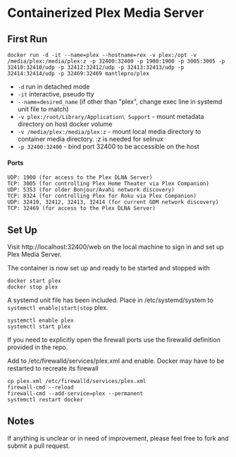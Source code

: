 # Containerized Plex Media Server

## First Run

    docker run -d -it --name=plex --hostname=rex -v plex:/opt -v /media/plex:/media/plex:z -p 32400:32400 -p 1900:1900 -p 3005:3005 -p 32410:32410/udp -p 32412:32412/udp -p 32413:32413/udp -p 32414:32414/udp -p 32469:32469 mantlepro/plex


- `-d` run in detached mode
- `-it` interactive, pseudo tty
- `--name=desired_name` (if other than "plex", change exec line in systemd unit file to match)
- `-v plex:/root/Library/Application\ Support` - mount metadata directory on host docker volume
- `-v /media/plex:/media/plex:z` - mount local media directory to container media directory. :z is needed for selinux
- `-p 32400:32400` - bind port 32400 to be accessible on the host


#### Ports


    UDP: 1900 (for access to the Plex DLNA Server)
    TCP: 3005 (for controlling Plex Home Theater via Plex Companion)
    UDP: 5353 (for older Bonjour/Avahi network discovery)
    TCP: 8324 (for controlling Plex for Roku via Plex Companion)
    UDP: 32410, 32412, 32413, 32414 (for current GDM network discovery)
    TCP: 32469 (for access to the Plex DLNA Server)


## Set Up

Visit http://localhost:32400/web on the local machine to sign in and set up Plex Media Server.

The container is now set up and ready to be started and stopped with


    docker start plex
    docker stop plex


A systemd unit file has been included. Place in /etc/systemd/system to `systemctl enable|start|stop` plex.


    systemctl enable plex
    systemctl start plex


If you need to explicitly open the firewall ports use the firewalld definition provided in the repo.

Add to /etc/firewalld/services/plex.xml and enable. Docker may have to be restarted to recreate its firewall


    cp plex.xml /etc/firewalld/services/plex.xml
    firewall-cmd --reload
    firewall-cmd --add-service=plex --permanent
    systemctl restart docker


## Notes

If anything is unclear or in need of improvement, please feel free to fork and submit a pull request.
